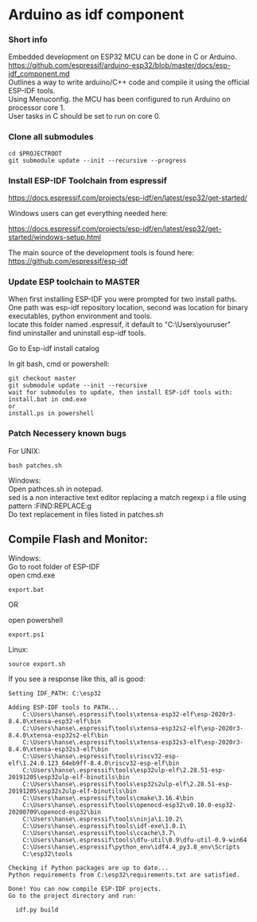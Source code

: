 # Arduino as idf component

### Short info

Embedded development on ESP32 MCU can be done in C or Arduino.  
https://github.com/espressif/arduino-esp32/blob/master/docs/esp-idf_component.md   
Outlines a way to write arduino/C++ code and compile it using the official ESP-IDF tools.   
Using Menuconfig. the MCU has been configured to run Arduino on processor core 1.   
User tasks in C should be set to run on core 0.   

### Clone all submodules 

```
cd $PROJECTROOT
git submodule update --init --recursive --progress
```


### Install ESP-IDF Toolchain from espressif

https://docs.espressif.com/projects/esp-idf/en/latest/esp32/get-started/  

Windows users can get everything needed here:  

https://docs.espressif.com/projects/esp-idf/en/latest/esp32/get-started/windows-setup.html

The main source of the development tools is found here:  
https://github.com/espressif/esp-idf



### Update ESP toolchain to MASTER
When first installing ESP-IDF you were prompted for two install paths.  
One path was esp-idf repository location, second was location for binary executables, python environment and tools.  
locate this folder named .espressif, it default to  "C:\Users\youruser\"   
find uninstaller and uninstall esp-idf tools.  

Go to Esp-idf install catalog  

In git bash, cmd or powershell:  

``` 
git checkout master
git submodule update --init --recursive
wait for submodules to update, then install ESP-idf tools with:
install.bat in cmd.exe
or
install.ps in powershell

```


### Patch Necessery known bugs

For UNIX:  
```
bash patches.sh
```
Windows:  
Open pathces.sh in notepad.  
sed is a non interactive text editor replacing a match regexp i a file using pattern :FIND:REPLACE:g  
Do text replacement in files listed in patches.sh  


## Compile Flash and Monitor:

Windows:  
Go to root folder of ESP-IDF  
open cmd.exe    
```
export.bat
```

OR  

open powershell   
```
export.ps1
```

Linux:  
```
source export.sh
```

If you see a response like this, all is good:

```
Setting IDF_PATH: C:\esp32

Adding ESP-IDF tools to PATH...
    C:\Users\hanse\.espressif\tools\xtensa-esp32-elf\esp-2020r3-8.4.0\xtensa-esp32-elf\bin
    C:\Users\hanse\.espressif\tools\xtensa-esp32s2-elf\esp-2020r3-8.4.0\xtensa-esp32s2-elf\bin
    C:\Users\hanse\.espressif\tools\xtensa-esp32s3-elf\esp-2020r3-8.4.0\xtensa-esp32s3-elf\bin
    C:\Users\hanse\.espressif\tools\riscv32-esp-elf\1.24.0.123_64eb9ff-8.4.0\riscv32-esp-elf\bin
    C:\Users\hanse\.espressif\tools\esp32ulp-elf\2.28.51-esp-20191205\esp32ulp-elf-binutils\bin
    C:\Users\hanse\.espressif\tools\esp32s2ulp-elf\2.28.51-esp-20191205\esp32s2ulp-elf-binutils\bin
    C:\Users\hanse\.espressif\tools\cmake\3.16.4\bin
    C:\Users\hanse\.espressif\tools\openocd-esp32\v0.10.0-esp32-20200709\openocd-esp32\bin
    C:\Users\hanse\.espressif\tools\ninja\1.10.2\
    C:\Users\hanse\.espressif\tools\idf-exe\1.0.1\
    C:\Users\hanse\.espressif\tools\ccache\3.7\
    C:\Users\hanse\.espressif\tools\dfu-util\0.9\dfu-util-0.9-win64
    C:\Users\hanse\.espressif\python_env\idf4.4_py3.8_env\Scripts
    C:\esp32\tools

Checking if Python packages are up to date...
Python requirements from C:\esp32\requirements.txt are satisfied.

Done! You can now compile ESP-IDF projects.
Go to the project directory and run:

  idf.py build
```
